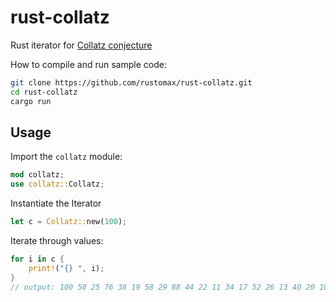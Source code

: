 # rust-collatz
Rust iterator for [Collatz conjecture](http://en.wikipedia.org/wiki/Collatz_conjecture)


How to compile and run sample code:

```sh
git clone https://github.com/rustomax/rust-collatz.git
cd rust-collatz
cargo run
```

## Usage
Import the `collatz` module:

```rust
mod collatz;
use collatz::Collatz;
```

Instantiate the Iterator

```rust
let c = Collatz::new(100);
```

Iterate through values:

```rust
for i in c {
    print!("{} ", i);
}
// output: 100 50 25 76 38 19 58 29 88 44 22 11 34 17 52 26 13 40 20 10 5 16 8 4 2 1
```
